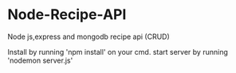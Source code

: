 # Node-Recipe-API
Node js,express and mongodb recipe api (CRUD)


Install by running 'npm install' on your cmd.
start server by running 'nodemon server.js'

